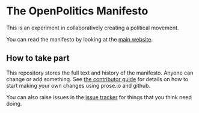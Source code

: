 # The OpenPolitics Manifesto

This is an experiment in collaboratively creating a political movement.

You can read the manifesto by looking at the [main website](http://openpolitics.github.io/manifesto).

## How to take part

This repository stores the full text and history of the manifesto. Anyone can change or add something. See [the contributor guide](http://openpolitics.github.io/manifesto/contributing.html) for details on how to start making your own changes using prose.io and github.

You can also raise issues in the [issue tracker](https://github.com/openpolitics/manifesto/issues) for things that you think need doing.